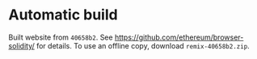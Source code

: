 # Automatic build
Built website from `40658b2`. See https://github.com/ethereum/browser-solidity/ for details.
To use an offline copy, download `remix-40658b2.zip`.
